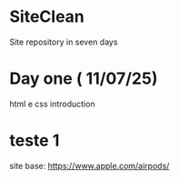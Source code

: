 # SiteClean
Site repository in seven days

# Day one ( 11/07/25)

html e css introduction

# teste 1

site base: https://www.apple.com/airpods/
